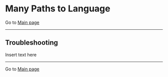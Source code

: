 # Many Paths to Language

Go to [Main page](../MPaL_handbook)

---

## Troubleshooting

Insert text here

---

Go to [Main page](../MPaL_handbook)